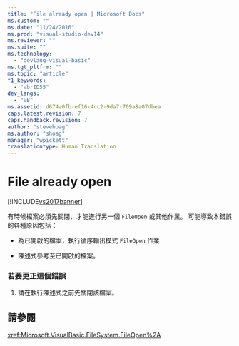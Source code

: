 ```yaml
---
title: "File already open | Microsoft Docs"
ms.custom: ""
ms.date: "11/24/2016"
ms.prod: "visual-studio-dev14"
ms.reviewer: ""
ms.suite: ""
ms.technology: 
  - "devlang-visual-basic"
ms.tgt_pltfrm: ""
ms.topic: "article"
f1_keywords: 
  - "vbrID55"
dev_langs: 
  - "VB"
ms.assetid: d674a0fb-ef16-4cc2-9da7-709a8a07dbea
caps.latest.revision: 7
caps.handback.revision: 7
author: "stevehoag"
ms.author: "shoag"
manager: "wpickett"
translationtype: Human Translation
---
```

# File already open
[!INCLUDE[vs2017banner](../../../csharp/includes/vs2017banner.md)]

有時候檔案必須先關閉，才能進行另一個 `FileOpen` 或其他作業。  可能導致本錯誤的各種原因包括：  
  
-   為已開啟的檔案，執行循序輸出模式 `FileOpen` 作業  
  
-   陳述式參考至已開啟的檔案。  
  
### 若要更正這個錯誤  
  
1.  請在執行陳述式之前先關閉該檔案。  
  
## 請參閱  
 <xref:Microsoft.VisualBasic.FileSystem.FileOpen%2A>